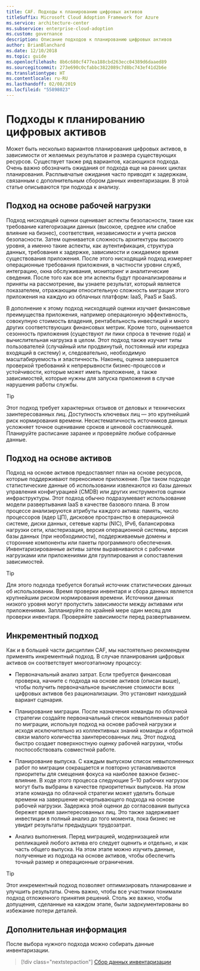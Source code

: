```yaml
---
title: CAF. Подходы к планированию цифровых активов
titleSuffix: Microsoft Cloud Adoption Framework for Azure
ms.service: architecture-center
ms.subservice: enterprise-cloud-adoption
ms.custom: governance
description: Описание подходов к планированию цифровых активов
author: BrianBlanchard
ms.date: 12/10/2018
ms.topic: guide
ms.openlocfilehash: 8b6c680cf477ea188cbd263ecc04389d6daaed89
ms.sourcegitcommit: 273e690c0cfabbc3822089c7d8bc743ef41d2b6e
ms.translationtype: HT
ms.contentlocale: ru-RU
ms.lasthandoff: 02/08/2019
ms.locfileid: "55898023"
---
```

# <a name="approaches-to-digital-estate-planning"></a>Подходы к планированию цифровых активов

Может быть несколько вариантов планирования цифровых активов, в зависимости от желаемых результатов и размера существующих ресурсов. Существует также ряд вариантов, касающихся подхода. Очень важно обозначить ожидания от подхода еще на ранних циклах планирования. Расплывчатые ожидания часто приводят к задержкам, связанным с дополнительным сбором данных инвентаризации. В этой статье описываются три подхода к анализу.

## <a name="workload-driven-approach"></a>Подход на основе рабочей нагрузки

Подход нисходящей оценки оценивает аспекты безопасности, такие как требование категоризации данных (высокое, среднее или слабое влияние на бизнес), соответствия, независимости и учета рисков безопасности. Затем оценивается сложность архитектуры высокого уровня, а именно такие аспекты, как аутентификация, структура данных, требования к задержке, зависимости и ожидаемое время существования приложения. После этого нисходящий подход измеряет операционные требования приложения, в частности уровни служб, интеграцию, окна обслуживания, мониторинг и аналитические сведения. После того как все эти аспекты будут проанализированы и приняты на рассмотрение, вы узнаете результат, который является показателем, отражающим относительную сложность миграции этого приложения на каждую из облачных платформ: IaaS, PaaS и SaaS.

В дополнение к этому подход нисходящей оценки изучает финансовые преимущества приложения, например операционную эффективность, совокупную стоимость владения, рентабельность инвестиций и много других соответствующих финансовых метрик. Кроме того, оценивается сезонность приложения (существуют ли пики спроса в течение года) и вычислительная нагрузка в целом. Этот подход также изучает типы пользователей (случайный или продвинутый, постоянный или изредка входящий в систему) и, следовательно, необходимую масштабируемость и эластичность. Наконец, оценка завершается проверкой требований к непрерывности бизнес-процессов и устойчивости, которые может иметь приложение, а также зависимостей, которые нужны для запуска приложения в случае нарушения работы службы.

> [!TIP]
> Этот подход требует характерных отзывов от деловых и технических заинтересованных лиц. Доступность ключевых лиц — это крупнейший риск нормирования времени. Несистематичность источников данных усложняет точное оценивание сроков и ценовой составляющей. Планируйте расписание заранее и проверяйте любые собранные данные.

## <a name="asset-driven-approach"></a>Подход на основе активов

Подход на основе активов предоставляет план на основе ресурсов, которые поддерживают переносимое приложение. При таком подходе статистические данные об использовании извлекаются из базы данных управления конфигурацией (CMDB) или других инструментов оценки инфраструктуры. Этот подход обычно подразумевает использование модели развертывания IaaS в качестве базового плана. В этом процессе анализируются атрибуты каждого актива: память, число процессоров (ядер ЦП), дисковое пространство в операционной системе, диски данных, сетевые карты (NIC), IPv6, балансировка нагрузки сети, кластеризация, версия операционной системы, версия базы данных (при необходимости), поддерживаемые домены и сторонние компоненты или пакеты программного обеспечения. Инвентаризированные активы затем выравниваются с рабочими нагрузками или приложениями для группирования и сопоставления зависимостей.

> [!TIP]
> Для этого подхода требуется богатый источник статистических данных об использовании. Время проверки инвентаря и сбора данных является крупнейшим риском нормирования времени. Источники данных низкого уровня могут пропустить зависимости между активами или приложениями. Запланируйте по крайней мере один месяц для проверки инвентаря. Проверяйте зависимости перед развертыванием.

## <a name="incremental-approach"></a>Инкрементный подход

Как и в большей части дисциплин CAF, мы настоятельно рекомендуем применять инкрементный подход. В случае планирования цифровых активов он соответствует многоэтапному процессу:

- Первоначальный анализ затрат. Если требуется финансовая проверка, начните с подхода на основе активов (описан выше), чтобы получить первоначальное вычисление стоимости всех цифровых активов без рационализации. Это установит наихудший вариант сценария.

- Планирование миграции. После назначения команды по облачной стратегии создайте первоначальный список невыполненных работ по миграции, используя подход на основе рабочей нагрузки и исходя исключительно из коллективных знаний команды и обратной связи малого количества заинтересованных лиц. Этот подход быстро создает поверхностную оценку рабочей нагрузки, чтобы поспособствовать совместной работе.

- Планирование выпуска. С каждым выпуском список невыполненных работ по миграции сокращается и повторно устанавливаются приоритеты для смещения фокуса на наиболее важное бизнес-влияние. В ходе этого процесса следующие 5&ndash;10 рабочих нагрузок могут быть выбраны в качестве приоритетных выпусков. На этом этапе команда по облачной стратегии может уделить больше времени на завершение исчерпывающего подхода на основе рабочей нагрузки. Задержка этой оценки до согласования выпуска бережет время заинтересованных лиц. Это также задерживает инвестиции в полный анализ до того момента, пока бизнес не увидит результаты предыдущих трудозатрат.

- Анализ выполнения. Перед миграцией, модернизацией или репликацией любого актива его следует оценить и отдельно, и как часть общего выпуска. На этом этапе можно изучить данные, полученные из подхода на основе активов, чтобы обеспечить точный размер и операционные ограничения.

> [!TIP]
> Этот инкрементный подход позволяет оптимизировать планирование и улучшить результаты. Очень важно, чтобы все участники понимали подход отложенного принятия решений. Столь же важно, чтобы допущения, сделанные на каждом этапе, были задокументированы во избежание потери деталей.

## <a name="next-steps"></a>Дополнительная информация

После выбора нужного подхода можно собирать данные инвентаризации.

> [!div class="nextstepaction"]
> [Сбор данных инвентаризации](inventory.md)